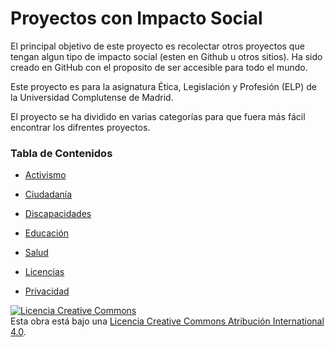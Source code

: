 # Proyectos con Impacto Social

El principal objetivo de este proyecto es recolectar otros proyectos que tengan algun tipo de impacto social (esten en Github u otros sitios).
Ha sido creado en GitHub con el proposito de ser accesible para todo el mundo.

Este proyecto es para la asignatura Ética, Legislación y Profesión (ELP) de la Universidad Complutense de Madrid.

El proyecto se ha dividido en varias categorías para que fuera más fácil encontrar los difrentes proyectos.

### Tabla de Contenidos

* [Activismo](activismo.md)  

* [Ciudadanía](ciudadania.md)   

* [Discapacidades](discapacidades.md)  

* [Educación](educacion.md)   

* [Salud](salud.md)

* [Licencias](licencias.md)

* [Privacidad](privacidad.md)




<a rel="license" href="http://creativecommons.org/licenses/by/4.0/"><img alt="Licencia Creative Commons" style="border-width:0" src="https://i.creativecommons.org/l/by/4.0/88x31.png" /></a><br />Esta obra está bajo una  <a rel="license" href="http://creativecommons.org/licenses/by/4.0/">Licencia Creative Commons Atribución International 4.0</a>.
